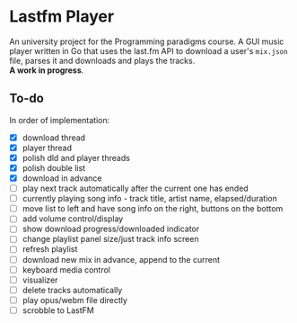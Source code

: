 # Lastfm Player
An university project for the Programming paradigms course.
A GUI music player written in Go that uses the last.fm API to download a user's `mix.json` file, parses it and downloads and plays the tracks. <br> **A work in progress**.

## To-do
In order of implementation:
- [x] download thread
- [x] player thread 
- [x] polish dld and player threads 
- [x] polish double list 
- [x] download in advance
- [ ] play next track automatically after the current one has ended
- [ ] currently playing song info - track title, artist name, elapsed/duration
- [ ] move list to left and have song info on the right, buttons on the bottom
- [ ] add volume control/display
- [ ] show download progress/downloaded indicator
- [ ] change playlist panel size/just track info screen
- [ ] refresh playlist
- [ ] download new mix in advance, append to the current
- [ ] keyboard media control
- [ ] visualizer
- [ ] delete tracks automatically
- [ ] play opus/webm file directly
- [ ] scrobble to LastFM